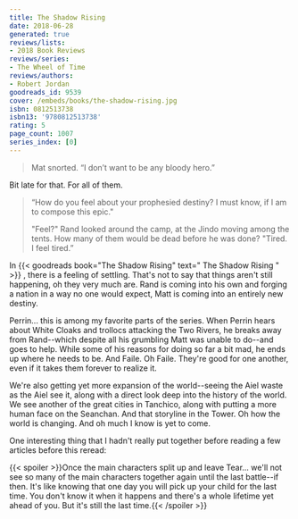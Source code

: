 ```yaml
---
title: The Shadow Rising
date: 2018-06-28
generated: true
reviews/lists:
- 2018 Book Reviews
reviews/series:
- The Wheel of Time
reviews/authors:
- Robert Jordan
goodreads_id: 9539
cover: /embeds/books/the-shadow-rising.jpg
isbn: 0812513738
isbn13: '9780812513738'
rating: 5
page_count: 1007
series_index: [0]
---
```

> Mat snorted. “I don’t want to be any bloody hero.”

Bit late for that. For all of them.  

<!--more-->

>  “How do you feel about your prophesied destiny? I must know, if I am to compose this epic."  
>
>  "Feel?" Rand looked around the camp, at the Jindo moving among the tents. How many of them would be dead before he was done? "Tired. I feel tired.”  

In {{< goodreads book="The Shadow Rising" text=" The Shadow Rising " >}} , there is a feeling of settling. That's not to say that things aren't still happening, oh they very much are. Rand is coming into his own and forging a nation in a way no one would expect, Matt is coming into an entirely new destiny.  

Perrin... this is among my favorite parts of the series. When Perrin hears about White Cloaks and trollocs attacking the Two Rivers, he breaks away from Rand--which despite all his grumbling Matt was unable to do--and goes to help. While some of his reasons for doing so far a bit mad, he ends up where he needs to be. And Faile. Oh Faile. They're good for one another, even if it takes them forever to realize it.  

We're also getting yet more expansion of the world--seeing the Aiel waste as the Aiel see it, along with a direct look deep into the history of the world. We see another of the great cities in Tanchico, along with putting a more human face on the Seanchan. And that storyline in the Tower. Oh how the world is changing. And oh much I know is yet to come.  

One interesting thing that I hadn't really put together before reading a few articles before this reread:  

{{< spoiler >}}Once the main characters split up and leave Tear... we'll not see so many of the main characters together again until the last battle--if then. It's like knowing that one day you will pick up your child for the last time. You don't know it when it happens and there's a whole lifetime yet ahead of you. But it's still the last time.{{< /spoiler >}}